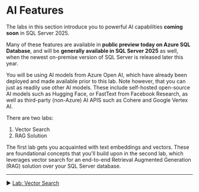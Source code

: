 # AI Features

The labs in this section introduce you to powerful AI capabilities **coming soon** in SQL Server 2025.

Many of these features are available in **public preview today on Azure SQL Database**, and will be **generally available in SQL Server 2025** as well, when the newest on-premise version of SQL Server is released later this year.

You will be using AI models from Azure Open AI, which have already been deployed and made available prior to this lab. Note however, that you can just as readily use other AI models. These include self-hosted open-source AI models such as Hugging Face, or FastText from Facebook Research, as well as third-party (non-Azure) AI APIS such as Cohere and Google Vertex AI.

There are two labs:

1. Vector Search
2. RAG Solution

The first lab gets you acquainted with text embeddings and vectors. These are foundational concepts that you'll build upon in the second lab, which leverages vector search for an end-to-end Retrieval Augmented Generation (RAG) solution over your SQL Server database.

___

▶ [Lab: Vector Search](https://github.com/lennilobel/sql2022-workshop-hol-vegas2025/blob/master/HOL/4.%20AI%20Features/1.%20Vector%20Search.md)
